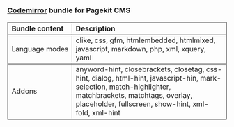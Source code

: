 ### [Codemirror](http://codemirror.net/) bundle for Pagekit CMS

<table border="1">
    <tr>
        <th align="left">Bundle&nbsp;content</th>
        <th align="left">Description</th>
    </tr>
    <tr>
        <td>Language&nbsp;modes</td><td>clike, css, gfm, htmlembedded, htmlmixed, javascript, markdown, php, xml, xquery, yaml </td></tr>
    <tr>
        <td>Addons</td><td>anyword-hint, closebrackets, closetag, css-hint, dialog, html-hint, javascript-hin, mark-selection, match-highlighter, matchbrackets, matchtags, overlay, placeholder, fullscreen, show-hint, xml-fold, xml-hint</td>
    </tr>
</table>
